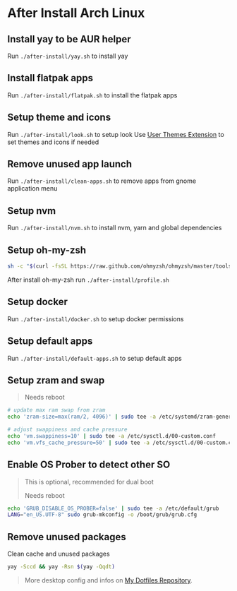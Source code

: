 # After Install Arch Linux

## Install yay to be AUR helper
Run `./after-install/yay.sh` to install yay

## Install flatpak apps
Run `./after-install/flatpak.sh` to install the flatpak apps

## Setup theme and icons
Run `./after-install/look.sh` to setup look
Use [User Themes Extension](https://extensions.gnome.org/extension/19/user-themes/) to set themes and icons if needed

## Remove unused app launch
Run `./after-install/clean-apps.sh` to remove apps from gnome application menu

## Setup nvm
Run `./after-install/nvm.sh` to install nvm, yarn and global dependencies

## Setup oh-my-zsh
```sh
sh -c "$(curl -fsSL https://raw.github.com/ohmyzsh/ohmyzsh/master/tools/install.sh)"
```

After install oh-my-zsh run `./after-install/profile.sh`

## Setup docker
Run `./after-install/docker.sh` to setup docker permissions

## Setup default apps
Run `./after-install/default-apps.sh` to setup default apps

## Setup zram and swap

> Needs reboot

```sh
# update max ram swap from zram
echo 'zram-size=max(ram/2, 4096)' | sudo tee -a /etc/systemd/zram-generator.conf

# adjust swappiness and cache pressure
echo 'vm.swappiness=10' | sudo tee -a /etc/sysctl.d/00-custom.conf
echo 'vm.vfs_cache_pressure=50' | sudo tee -a /etc/sysctl.d/00-custom.conf
```

## Enable OS Prober to detect other SO

> This is optional, recommended for dual boot
>
> Needs reboot

```sh
echo 'GRUB_DISABLE_OS_PROBER=false' | sudo tee -a /etc/default/grub
LANG="en_US.UTF-8" sudo grub-mkconfig -o /boot/grub/grub.cfg
```

## Remove unused packages

Clean cache and unused packages

```sh
yay -Sccd && yay -Rsn $(yay -Qqdt)
```

> More desktop config and infos on [My Dotfiles Repository](https://github.com/gabrielscaranello/dotfiles).

